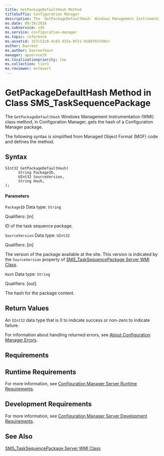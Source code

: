 ```yaml
---
title: GetPackageDefaultHash Method
titleSuffix: Configuration Manager
description: The `GetPackageDefaultHash` Windows Management Instrumentation (WMI) class method, in Configuration Manager, gets the hash of a Configuration Manager package.
ms.date: 09/20/2016
ms.subservice: sdk
ms.service: configuration-manager
ms.topic: reference
ms.assetid: 157c52c0-4c83-415a-9f21-91807b5fd0cc
author: Banreet
ms.author: banreetkaur
manager: apoorvseth
ms.localizationpriority: low
ms.collection: tier3
ms.reviewer: mstewart
---
```

# GetPackageDefaultHash Method in Class SMS_TaskSequencePackage
The `GetPackageDefaultHash` Windows Management Instrumentation (WMI) class method, in Configuration Manager, gets the hash of a Configuration Manager package.

 The following syntax is simplified from Managed Object Format (MOF) code and defines the method.

## Syntax

```
SInt32 GetPackageDefaultHash(
      String PackageID,
      UInt32 SourceVersion,
      String Hash,
);
```

#### Parameters
 `PackageID`
 Data type: `String`

 Qualifiers: [in]

 ID of the task sequence package.

 `SourceVersion`
 Data type: `UInt32`

 Qualifiers: [in]

 The version of the package available at the site. This version is indicated by the `SourceVersion` property of [SMS_TaskSequencePackage Server WMI Class](../../../develop/reference/osd/sms_tasksequencepackage-server-wmi-class.md).

 `Hash`
 Data type: `String`

 Qualifiers: [out]

 The hash for the package content.

## Return Values
 An `SInt32` data type that is 0 to indicate success or non-zero to indicate failure.

 For information about handling returned errors, see [About Configuration Manager Errors](../../../develop/core/understand/about-configuration-manager-errors.md).

## Requirements

## Runtime Requirements
 For more information, see [Configuration Manager Server Runtime Requirements](../../../develop/core/reqs/server-runtime-requirements.md).

## Development Requirements
 For more information, see [Configuration Manager Server Development Requirements](../../../develop/core/reqs/server-development-requirements.md).

## See Also
 [SMS_TaskSequencePackage Server WMI Class](../../../develop/reference/osd/sms_tasksequencepackage-server-wmi-class.md)
